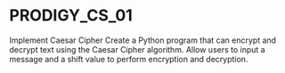 # PRODIGY_CS_01
Implement Caesar Cipher
Create a Python program that can encrypt and decrypt text using the Caesar Cipher algorithm. Allow users to input a message and a shift value to perform encryption and decryption.
